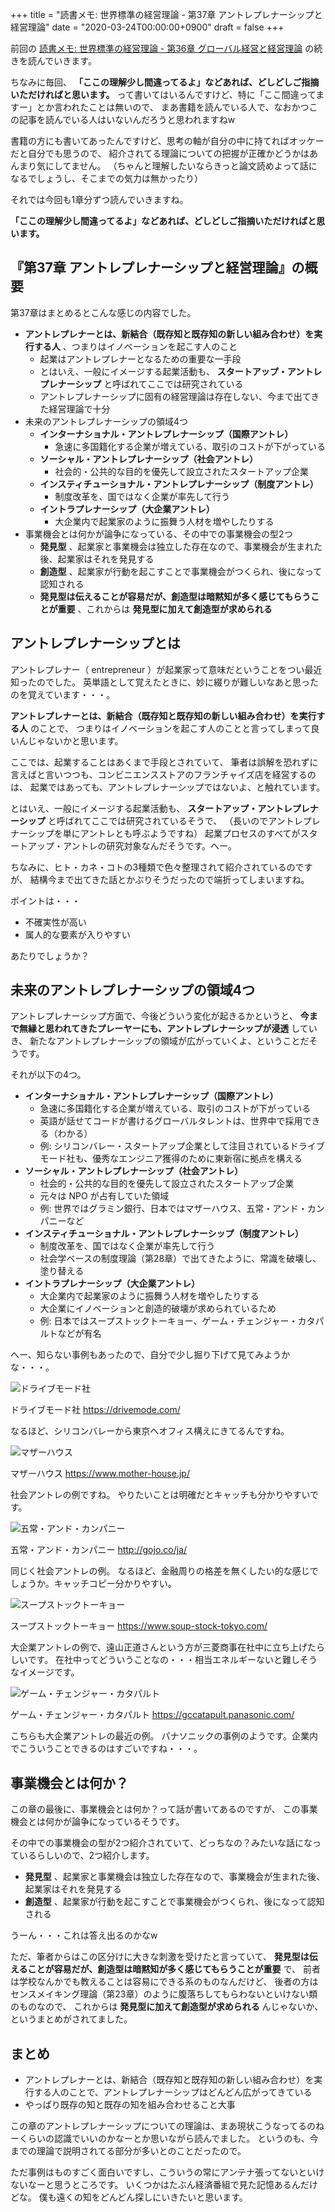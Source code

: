 +++
title = "読書メモ: 世界標準の経営理論 - 第37章 アントレプレナーシップと経営理論"
date = "2020-03-24T00:00:00+0900"
draft = false
+++

前回の [読書メモ: 世界標準の経営理論 - 第36章 グローバル経営と経営理論](/biz/20200323/) の続きを読んでいきます。

ちなみに毎回、
**「ここの理解少し間違ってるよ」などあれば、どしどしご指摘いただければと思います。**
って書いてはいるんですけど、特に「ここ間違ってますー」とか言われたことは無いので、
まあ書籍を読んでいる人で、なおかつこの記事を読んでいる人はいないんだろうと思われますねw

書籍の方にも書いてあったんですけど、思考の軸が自分の中に持てればオッケーだと自分でも思うので、
紹介されてる理論についての把握が正確かどうかはあんまり気にしてません。
（ちゃんと理解したいならきっと論文読めよって話になるでしょうし、そこまでの気力は無かったり）

それでは今回も1章分ずつ読んでいきますね。

**「ここの理解少し間違ってるよ」などあれば、どしどしご指摘いただければと思います。**



## 『第37章 アントレプレナーシップと経営理論』の概要

第37章はまとめるとこんな感じの内容でした。

- **アントレプレナーとは、新結合（既存知と既存知の新しい組み合わせ）を実行する人** 、つまりはイノベーションを起こす人のこと
    - 起業はアントレプレナーとなるための重要な一手段
    - とはいえ、一般にイメージする起業活動も、 **スタートアップ・アントレプレナーシップ** と呼ばれてここでは研究されている
    - アントレプレナーシップに固有の経営理論は存在しない、今まで出てきた経営理論で十分
- 未来のアントレプレナーシップの領域4つ
    - **インターナショナル・アントレプレナーシップ（国際アントレ）**
        - 急速に多国籍化する企業が増えている、取引のコストが下がっている
    - **ソーシャル・アントレプレナーシップ（社会アントレ）**
        - 社会的・公共的な目的を優先して設立されたスタートアップ企業
    - **インスティチューショナル・アントレプレナーシップ（制度アントレ）**
        - 制度改革を、国ではなく企業が率先して行う
    - **イントラプレナーシップ（大企業アントレ）**
        - 大企業内で起業家のように振舞う人材を増やしたりする
- 事業機会とは何かが論争になっている、その中での事業機会の型2つ
    - **発見型** 、起業家と事業機会は独立した存在なので、事業機会が生まれた後、起業家はそれを発見する
    - **創造型** 、起業家が行動を起こすことで事業機会がつくられ、後になって認知される
    - **発見型は伝えることが容易だが、創造型は暗黙知が多く感じてもらうことが重要** 、これからは **発見型に加えて創造型が求められる**

## アントレプレナーシップとは

アントレプレナー（ entrepreneur ）が起業家って意味だということをつい最近知ったのでした。
英単語として覚えたときに、妙に綴りが難しいなあと思ったのを覚えています・・・。

**アントレプレナーとは、新結合（既存知と既存知の新しい組み合わせ）を実行する人** のことで、
つまりはイノベーションを起こす人のことと言ってしまって良いんじゃないかと思います。

ここでは、起業することはあくまで手段とされていて、
筆者は誤解を恐れずに言えばと言いつつも、コンビニエンスストアのフランチャイズ店を経営するのは、
起業ではあっても、アントレプレナーシップではないよ、と触れています。

とはいえ、一般にイメージする起業活動も、 **スタートアップ・アントレプレナーシップ** と呼ばれてここでは研究されているそうで、
（長いのでアントレプレナーシップを単にアントレとも呼ぶようですね）
起業プロセスのすべてがスタートアップ・アントレの研究対象なんだそうです。へー。

ちなみに、ヒト・カネ・コトの3種類で色々整理されて紹介されているのですが、
結構今まで出てきた話とかぶりそうだったので端折ってしまいますね。

ポイントは・・・

- 不確実性が高い
- 属人的な要素が入りやすい

あたりでしょうか？



## 未来のアントレプレナーシップの領域4つ

アントレプレナーシップ方面で、今後どういう変化が起きるかというと、
**今まで無縁と思われてきたプレーヤーにも、アントレプレナーシップが浸透** していき、
新たなアントレプレナーシップの領域が広がっていくよ、ということだそうです。

それが以下の4つ。

- **インターナショナル・アントレプレナーシップ（国際アントレ）**
    - 急速に多国籍化する企業が増えている、取引のコストが下がっている
    - 英語が話せてコードが書けるグローバルタレントは、世界中で採用できる（わかる）
    - 例: シリコンバレー・スタートアップ企業として注目されているドライブモード社も、優秀なエンジニア獲得のために東新宿に拠点を構える
- **ソーシャル・アントレプレナーシップ（社会アントレ）**
    - 社会的・公共的な目的を優先して設立されたスタートアップ企業
    - 元々は NPO が占有していた領域
    - 例: 世界ではグラミン銀行、日本ではマザーハウス、五常・アンド・カンパニーなど
- **インスティチューショナル・アントレプレナーシップ（制度アントレ）**
    - 制度改革を、国ではなく企業が率先して行う
    - 社会学ベースの制度理論（第28章）で出てきたように、常識を破壊し、塗り替える
- **イントラプレナーシップ（大企業アントレ）**
    - 大企業内で起業家のように振舞う人材を増やしたりする
    - 大企業にイノベーションと創造的破壊が求められているため
    - 例: 日本ではスープストックトーキョー、ゲーム・チェンジャー・カタパルトなどが有名

へー、知らない事例もあったので、自分で少し掘り下げて見てみようかな・・・。

![ドライブモード社](resource01.jpg)

ドライブモード社 https://drivemode.com/

なるほど、シリコンバレーから東京へオフィス構えにきてるんですね。

![マザーハウス](resource02.jpg)

マザーハウス https://www.mother-house.jp/

社会アントレの例ですね。
やりたいことは明確だとキャッチも分かりやすいです。

![五常・アンド・カンパニー](resource03.jpg)

五常・アンド・カンパニー http://gojo.co/ja/

同じく社会アントレの例。
なるほど、金融周りの格差を無くしたい的な感じでしょうか。キャッチコピー分かりやすい。

![スープストックトーキョー](resource04.jpg)

スープストックトーキョー https://www.soup-stock-tokyo.com/

大企業アントレの例で、遠山正道さんという方が三菱商事在社中に立ち上げたらしいです。
在社中ってどういうことなの・・・相当エネルギーないと難しそうなイメージです。

![ゲーム・チェンジャー・カタパルト](resource05.jpg)

ゲーム・チェンジャー・カタパルト https://gccatapult.panasonic.com/

こちらも大企業アントレの最近の例。
パナソニックの事例のようです。企業内でこういうことできるのはすごいですね・・・。



## 事業機会とは何か？

この章の最後に、事業機会とは何か？って話が書いてあるのですが、
この事業機会とは何かが論争になっているそうです。

その中での事業機会の型が2つ紹介されていて、どっちなの？みたいな話になっているらしいので、2つ紹介します。

- **発見型** 、起業家と事業機会は独立した存在なので、事業機会が生まれた後、起業家はそれを発見する
- **創造型** 、起業家が行動を起こすことで事業機会がつくられ、後になって認知される

うーん・・・これは答え出るのかなw

ただ、筆者からはこの区分けに大きな刺激を受けたと言っていて、
**発見型は伝えることが容易だが、創造型は暗黙知が多く感じてもらうことが重要** で、
前者は学校なんかでも教えることは容易にできる系のものなんだけど、
後者の方はセンスメイキング理論（第23章）のように腹落ちしてもらわないといけない類のものなので、
これからは **発見型に加えて創造型が求められる** んじゃないか、というまとめがされてました。



## まとめ

- アントレプレナーとは、新結合（既存知と既存知の新しい組み合わせ）を実行する人のことで、アントレプレナーシップはどんどん広がってきている
- やっぱり既存の知と既存の知を組み合わせること大事

この章のアントレプレナーシップについての理論は、まあ現状こうなってるのねーくらいの認識でいいのかなーとか思いながら読んでました。
というのも、今までの理論で説明されてる部分が多いとのことだったので。

ただ事例はものすごく面白いですし、こういうの常にアンテナ張ってないといけないなーと思うところです。
いくつかはたぶん経済番組で見た記憶あるんだけどな。
僕も遠くの知をどんどん探しにいきたいと思います。
